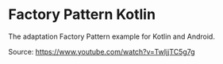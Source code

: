# Factory Pattern Kotlin
The adaptation Factory Pattern example for Kotlin and Android.

Source: https://www.youtube.com/watch?v=TwIjjTC5g7g
